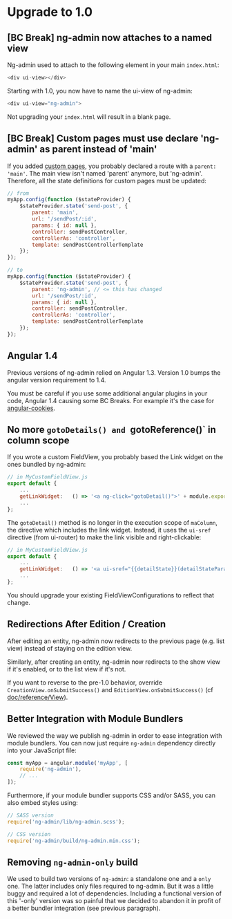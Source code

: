 # Upgrade to 1.0

## [BC Break] ng-admin now attaches to a named view

Ng-admin used to attach to the following element in your main `index.html`:

```js
<div ui-view></div>
```

Starting with 1.0, you now have to name the ui-view of ng-admin:

```js
<div ui-view="ng-admin">
```

Not upgrading your `index.html` will result in a blank page.

## [BC Break] Custom pages must use declare 'ng-admin' as parent instead of 'main'

If you added [custom pages](doc/Custom-pages.md), you probably declared a route with a `parent: 'main'`. The main view isn't named 'parent' anymore, but 'ng-admin'. Therefore, all the state definitions for custom pages must be updated:

```js
// from
myApp.config(function ($stateProvider) {
    $stateProvider.state('send-post', {
        parent: 'main',
        url: '/sendPost/:id',
        params: { id: null },
        controller: sendPostController,
        controllerAs: 'controller',
        template: sendPostControllerTemplate
    });
});

// to
myApp.config(function ($stateProvider) {
    $stateProvider.state('send-post', {
        parent: 'ng-admin', // <= this has changed
        url: '/sendPost/:id',
        params: { id: null },
        controller: sendPostController,
        controllerAs: 'controller',
        template: sendPostControllerTemplate
    });
});
```

## Angular 1.4

Previous versions of ng-admin relied on Angular 1.3. Version 1.0 bumps the angular version requirement to 1.4.

You must be careful if you use some additional angular plugins in your code, Angular 1.4 causing some BC Breaks. For example it's the case for [angular-cookies](https://code.angularjs.org/1.4.9/docs/api/ngCookies/service/$cookies).

## No more `gotoDetails() and `gotoReference()` in column scope

If you wrote a custom FieldView, you probably based the Link widget on the ones bundled by ng-admin:

```js
// in MyCustomFieldView.js
export default {
    ...
    getLinkWidget:   () => '<a ng-click="gotoDetail()">' + module.exports.getReadWidget() + '</a>',
    ...
};
```

The `gotoDetail()` method is no longer in the execution scope of `maColumn`, the directive which includes the link widget. Instead, it uses the `ui-sref` directive (from ui-router) to make the link visible and right-clickable:

```js
// in MyCustomFieldView.js
export default {
    ...
    getLinkWidget:   () => '<a ui-sref="{{detailState}}(detailStateParams)">' + module.exports.getReadWidget() + '</a>'
    ...
};
```

You should upgrade your existing FieldViewConfigurations to reflect that change.

## Redirections After Edition / Creation

After editing an entity, ng-admin now redirects to the previous page (e.g. list view) instead of staying on the edition view.

Similarly, after creating an entity, ng-admin now redirects to the show view if it's enabled, or to the list view if it's not.

If you want to reverse to the pre-1.0 behavior, override `CreationView.onSubmitSuccess()` and `EditionView.onSubmitSuccess()` (cf [doc/reference/View](doc/reference/View.md)).

## Better Integration with Module Bundlers

We reviewed the way we publish ng-admin in order to ease integration with module bundlers. You can now just require `ng-admin` dependency directly into your JavaScript file:

``` js
const myApp = angular.module('myApp', [
    require('ng-admin'),
    // ...
]);
```

Furthermore, if your module bundler supports CSS and/or SASS, you can also embed styles using:

``` js
// SASS version
require('ng-admin/lib/ng-admin.scss');

// CSS version
require('ng-admin/build/ng-admin.min.css');
```

## Removing `ng-admin-only` build

We used to build two versions of `ng-admin`: a standalone one and a `only` one. The latter includes only files required to ng-admin. But it was a little buggy and required a lot of dependencies. Including a functional version of this '-only' version was so painful that we decided to abandon it in profit of a better bundler integration (see previous paragraph).
